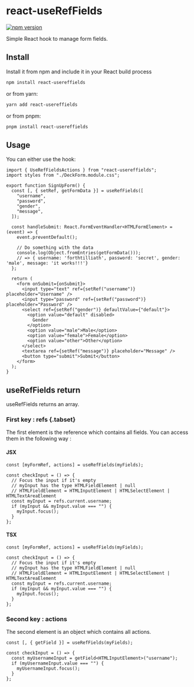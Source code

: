 # react-useRefFields

[![npm version](https://badge.fury.io/js/react-usereffields.svg)](https://badge.fury.io/js/react-usereffields)

Simple React hook to manage form fields.

## Install

Install it from npm and include it in your React build process

```bash
npm install react-usereffields
```

or from yarn:

```bash
yarn add react-usereffields
```

or from pnpm:

```bash
pnpm install react-usereffields
```

## Usage

You can either use the hook:

```tsx
import { UseRefFieldsActions } from "react-usereffields";
import styles from "./DeckForm.module.css";

export function SignUpForm() {
  const [, { setRef, getFormData }] = useRefFields([
    "username",
    "password",
    "gender",
    "message",
  ]);

  const handleSubmit: React.FormEventHandler<HTMLFormElement> = (event) => {
    event.preventDefault();

    // Do something with the data
    console.log(Object.fromEntries(getFormData()));
    // => { username: 'forthtilliath', password: 'secret', gender: 'male', message: 'it works!!!'}
  };

  return (
    <form onSubmit={onSubmit}>
      <input type="text" ref={setRef("username")} placeholder="Username" />
      <input type="password" ref={setRef("password")} placeholder="Password" />
      <select ref={setRef("gender")} defaultValue={"default"}>
        <option value="default" disabled>
          Gender
        </option>
        <option value="male">Male</option>
        <option value="female">Female</option>
        <option value="other">Other</option>
      </select>
      <textarea ref={setRef("message")} placeholder="Message" />
      <button type="submit">Submit</button>
    </form>
  );
}
```

## useRefFields return

useRefFields returns an array.

### First key : refs {.tabset}

The first element is the reference which contains all fields. You can access them in the following way :


#### JSX
```tsx
const [myFormRef, actions] = useRefFields(myFields);

const checkInput = () => {
  // Focus the input if it's empty
  // myInput has the type HTMLFieldElement | null
  // HTMLFieldElement = HTMLInputElement | HTMLSelectElement | HTMLTextAreaElement
  const myInput = refs.current.username;
  if (myInput && myInput.value === "") {
    myInput.focus();
  }
};
```
#### TSX
```tsx
const [myFormRef, actions] = useRefFields(myFields);

const checkInput = () => {
  // Focus the input if it's empty
  // myInput has the type HTMLFieldElement | null
  // HTMLFieldElement = HTMLInputElement | HTMLSelectElement | HTMLTextAreaElement
  const myInput = refs.current.username;
  if (myInput && myInput.value === "") {
    myInput.focus();
  }
};
```

### Second key : actions

The second element is an object which contains all actions.

```tsx
const [, { getField }] = useRefFields(myFields);

const checkInput = () => {
  const myUsernameInput = getField<HTMLInputElement>("username");
  if (myUsernameInput.value === "") {
    myUsernameInput.focus();
  }
};
```
